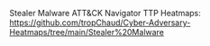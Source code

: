Stealer Malware ATT&CK Navigator TTP Heatmaps: https://github.com/tropChaud/Cyber-Adversary-Heatmaps/tree/main/Stealer%20Malware
